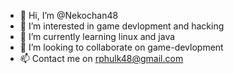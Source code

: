 - 👋 Hi, I’m @Nekochan48
- 👀 I’m interested in game devlopment and hacking
- 🌱 I’m currently learning linux and java
- 💞️ I’m looking to collaborate on game-devlopment
- 📫 Contact me on rphulk48@gmail.com

<!---
Nekochan48/Nekochan48 is a ✨ special ✨ repository because its `README.md` (this file) appears on your GitHub profile.
You can click the Preview link to take a look at your changes.
--->
